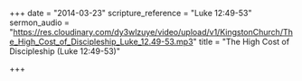 +++
date = "2014-03-23"
scripture_reference = "Luke 12:49-53"
sermon_audio = "https://res.cloudinary.com/dy3wlzuye/video/upload/v1/KingstonChurch/The_High_Cost_of_Discipleship_Luke_12.49-53.mp3"
title = "The High Cost of Discipleship (Luke 12:49-53)"

+++
